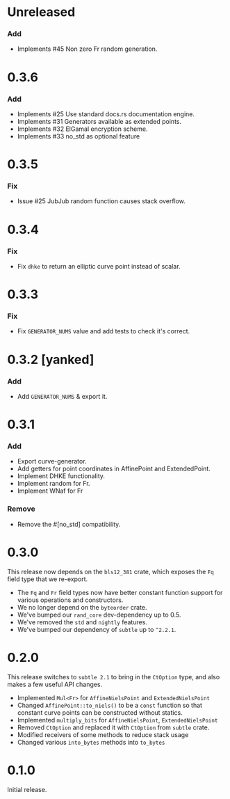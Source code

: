 # Unreleased
### Add
- Implements #45 Non zero Fr random generation.

# 0.3.6
### Add
- Implements #25 Use standard docs.rs documentation engine.
- Implements #31 Generators available as extended points.
- Implements #32 ElGamal encryption scheme.
- Implements #33 no_std as optional feature

# 0.3.5
### Fix
- Issue #25 JubJub random function causes stack overflow.

# 0.3.4
### Fix
- Fix `dhke` to return an elliptic curve point instead of scalar.

# 0.3.3
### Fix
- Fix `GENERATOR_NUMS` value and add tests to check it's correct.

# 0.3.2 [yanked]
### Add
- Add `GENERATOR_NUMS` & export it.

# 0.3.1
### Add
- Export curve-generator.
- Add getters for point coordinates in AffinePoint and ExtendedPoint.
- Implement DHKE functionality.
- Implement random for Fr.
- Implement WNaf for Fr

### Remove
* Remove the #[no_std] compatibility.

# 0.3.0

This release now depends on the `bls12_381` crate, which exposes the `Fq` field type that we re-export.

* The `Fq` and `Fr` field types now have better constant function support for various operations and constructors.
* We no longer depend on the `byteorder` crate.
* We've bumped our `rand_core` dev-dependency up to 0.5.
* We've removed the `std` and `nightly` features.
* We've bumped our dependency of `subtle` up to `^2.2.1`.

# 0.2.0

This release switches to `subtle 2.1` to bring in the `CtOption` type, and also makes a few useful API changes.

* Implemented `Mul<Fr>` for `AffineNielsPoint` and `ExtendedNielsPoint`
* Changed `AffinePoint::to_niels()` to be a `const` function so that constant curve points can be constructed without statics.
* Implemented `multiply_bits` for `AffineNielsPoint`, `ExtendedNielsPoint`
* Removed `CtOption` and replaced it with `CtOption` from `subtle` crate.
* Modified receivers of some methods to reduce stack usage
* Changed various `into_bytes` methods into `to_bytes`

# 0.1.0

Initial release.
